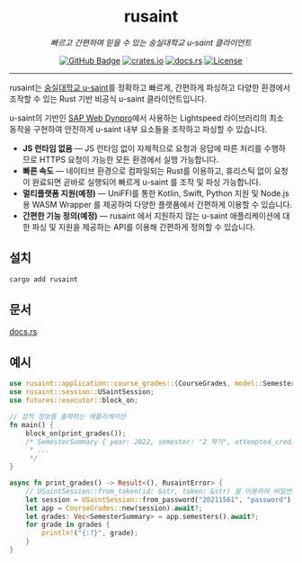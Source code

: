 <h1 align="center">rusaint</h1>
<p align="center" style="font-style: italic;">빠르고 간편하며 믿을 수 있는 숭실대학교 u-saint 클라이언트</p>
<p align="center">
    <a href="https://github.com/EATSTEAK/rusaint"><img alt="GitHub Badge" src="https://img.shields.io/badge/github-eatsteak/rusaint-8da0cb?style=for-the-badge&labelColor=555555&logo=github"></a>
    <a href="https://crates.io/crates/rusaint"><img alt="crates.io" src="https://img.shields.io/crates/v/rusaint.svg?style=for-the-badge&color=fc8d62&logo=rust"></a>
    <a href="https://docs.rs/rusaint"><img alt="docs.rs" src="https://img.shields.io/badge/docs.rs-rusaint-66c2a5?style=for-the-badge&labelColor=555555&logo=docs.rs"></a>
   <a href="https://github.com/EATSTEAK/rusaint/LICENSE.md"><img alt="License" src="https://img.shields.io/github/license/EATSTEAK/rusaint?style=for-the-badge"></a>
</p>

---

rusaint는 [숭실대학교 u-saint](https://saint.ssu.ac.kr)를 정확하고 빠르게, 간편하게 파싱하고 다양한 환경에서 조작할 수 있는 Rust 기반 비공식 u-saint 클라이언트입니다.

u-saint의 기반인 [SAP Web Dynpro](https://en.wikipedia.org/wiki/Web_Dynpro)에서 사용하는 Lightspeed 라이브러리의 최소 동작을 구현하여 안전하게 u-saint 내부 요소들을 조작하고 파싱할 수 있습니다.

- **JS 런타임 없음** — JS 런타임 없이 자체적으로 요청과 응답에 따른 처리를 수행하므로 HTTPS 요청이 가능한 모든 환경에서 실행 가능합니다.
- **빠른 속도** — 네이티브 환경으로 컴파일되는 Rust를 이용하고, 휴리스틱 없이 요청이 완료되면 곧바로 실행되어 빠르게 u-saint 를 조작 및 파싱 가능합니다.
- **멀티플랫폼 지원(예정)** — UniFFI를 통한 Kotlin, Swift, Python 지원 및 Node.js 용 WASM Wrapper 를 제공하여 다양한 플랫폼에서 간편하게 이용할 수 있습니다.
- **간편한 기능 정의(예정)** — rusaint 에서 지원하지 않는 u-saint 애플리케이션에 대한 파싱 및 지원을 제공하는 API를 이용해 간편하게 정의할 수 있습니다.

## 설치

```bash
cargo add rusaint
```

## 문서

[docs.rs](https://docs.rs/rusaint)


## 예시

```rust
use rusaint::application::course_grades::{CourseGrades, model::SemesterSummary};
use rusaint::session::USaintSession;
use futures::executor::block_on;

// 성적 정보를 출력하는 애플리케이션
fn main() {
    block_on(print_grades());
    /* SemesterSummary { year: 2022, semester: "2 학기", attempted_credits: 17.5, earned_credits: 17.5, pf_earned_credits: 0.5, grade_points_avarage: 4.5, grade_points_sum: 100.0, arithmetic_mean: 100.0, semester_rank: (1, 99), general_rank: (1, 99), academic_probation: false, consult: false, flunked: false }
     * ...
     */
}

async fn print_grades() -> Result<(), RusaintError> {
    // USaintSession::from_token(id: &str, token: &str) 을 이용하여 비밀번호 없이 SSO 토큰으로 로그인 할 수 있음
    let session = USaintSession::from_password("20211561", "password").await?;
    let app = CourseGrades::new(session).await?;
    let grades: Vec<SemesterSummary> = app.semesters().await?;
    for grade in grades {
        println!("{:?}", grade);
    }
}
```
